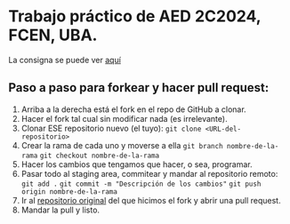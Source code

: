 # Trabajo práctico de AED 2C2024, FCEN, UBA.
La consigna se puede ver [aquí](https://campus.exactas.uba.ar/pluginfile.php/581362/mod_resource/content/9/enunciado.pdf)

## Paso a paso para forkear y hacer pull request:
1. Arriba a la derecha está el fork en el repo de GitHub a clonar.
2. Hacer el fork tal cual sin modificar nada (es irrelevante).
3. Clonar ESE repositorio nuevo (el tuyo):
`git clone <URL-del-repositorio>`
4. Crear la rama de cada uno y moverse a ella
`git branch nombre-de-la-rama`
`git checkout nombre-de-la-rama`
5. Hacer los cambios que tengamos que hacer, o sea, programar.
6. Pasar todo al staging area, commitear y mandar al repositorio remoto:
`git add .`
`git commit -m "Descripción de los cambios"`
`git push origin nombre-de-la-rama`
7. Ir al [repositorio original](https://github.com/Roussineau/BestEffort) del que hicimos el fork y abrir una pull request.
8. Mandar la pull y listo.
